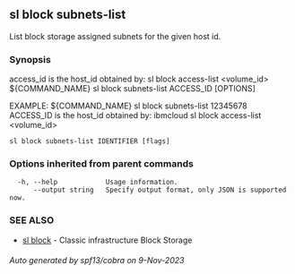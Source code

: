 ## sl block subnets-list

List block storage assigned subnets for the given host id.

### Synopsis

access_id is the host_id obtained by: sl block access-list <volume_id> ${COMMAND_NAME} sl block subnets-list ACCESS_ID [OPTIONS]

EXAMPLE:
   ${COMMAND_NAME} sl block subnets-list 12345678 
   ACCESS_ID is the host_id obtained by: ibmcloud sl block access-list <volume_id>

```
sl block subnets-list IDENTIFIER [flags]
```

### Options inherited from parent commands

```
  -h, --help            Usage information.
      --output string   Specify output format, only JSON is supported now.
```

### SEE ALSO

* [sl block](sl_block.md)	 - Classic infrastructure Block Storage

###### Auto generated by spf13/cobra on 9-Nov-2023
